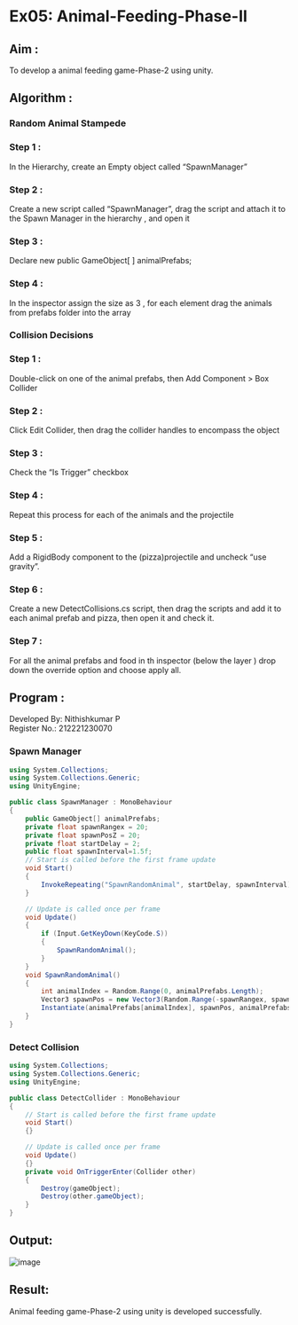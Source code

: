 # Ex05: Animal-Feeding-Phase-II
## Aim :
To develop a animal feeding game-Phase-2 using unity.
## Algorithm :
### Random Animal Stampede
### Step 1 : 
In the Hierarchy, create an Empty object called “SpawnManager”
### Step 2 : 
Create a new script called “SpawnManager”, drag the script and attach it to the Spawn Manager in the hierarchy , and open it
### Step 3 :
Declare new public GameObject[ ] animalPrefabs;
### Step 4 : 
In the inspector assign the size as 3 , for each element drag the animals from prefabs folder into the array

### Collision Decisions
### Step 1 : 
Double-click on one of the animal prefabs, then Add Component > Box Collider
### Step 2 : 
Click Edit Collider, then drag the collider handles to encompass the object
### Step 3 : 
Check the “Is Trigger” checkbox
### Step 4 : 
Repeat this process for each of the animals and the projectile
### Step 5 : 
Add a RigidBody component to the (pizza)projectile and uncheck “use gravity”.
### Step 6 : 
Create a new DetectCollisions.cs script, then drag the scripts and add it to each animal prefab and pizza, then open it and check it.
### Step 7 : 
For all the animal prefabs and food in th inspector (below the  layer ) drop down the override option and choose apply all.

## Program :
Developed By: Nithishkumar P
</br>
Register No.: 212221230070
### Spawn Manager
```C#
using System.Collections;
using System.Collections.Generic;
using UnityEngine;

public class SpawnManager : MonoBehaviour
{
    public GameObject[] animalPrefabs;
    private float spawnRangex = 20;
    private float spawnPosZ = 20;
    private float startDelay = 2;
    public float spawnInterval=1.5f;
    // Start is called before the first frame update
    void Start()
    {
        InvokeRepeating("SpawnRandomAnimal", startDelay, spawnInterval);
    }

    // Update is called once per frame
    void Update()
    {
        if (Input.GetKeyDown(KeyCode.S))
        {
            SpawnRandomAnimal();
        }
    }
    void SpawnRandomAnimal()
    {
        int animalIndex = Random.Range(0, animalPrefabs.Length);
        Vector3 spawnPos = new Vector3(Random.Range(-spawnRangex, spawnRangex), 0, spawnPosZ);
        Instantiate(animalPrefabs[animalIndex], spawnPos, animalPrefabs[animalIndex].transform.rotation);
    }
}

```
### Detect Collision
```C#
using System.Collections;
using System.Collections.Generic;
using UnityEngine;

public class DetectCollider : MonoBehaviour
{
    // Start is called before the first frame update
    void Start()
    {}

    // Update is called once per frame
    void Update()
    {}
    private void OnTriggerEnter(Collider other)
    {
        Destroy(gameObject);
        Destroy(other.gameObject);
    }
}

```
## Output:
![image](https://github.com/NITHISHKUMAR-P/Animal-Feeding-Phase-II/assets/93427017/628c67cf-d0a4-49ad-9499-28596972ca1e)

## Result:
Animal feeding game-Phase-2 using unity is developed successfully.
